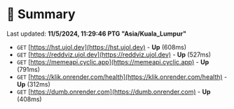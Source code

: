 # 📖 Summary
Last updated: **11/5/2024, 11:29:46 PTG "Asia/Kuala_Lumpur"**

- `GET` [https://hst.ujol.dev](https://hst.ujol.dev) - **Up** (608ms)
- `GET` [https://reddviz.ujol.dev](https://reddviz.ujol.dev) - **Up** (527ms)
- `GET` [https://memeapi.cyclic.app](https://memeapi.cyclic.app) - **Up** (791ms)
- `GET` [https://klik.onrender.com/health](https://klik.onrender.com/health) - **Up** (312ms)
- `GET` [https://dumb.onrender.com](https://dumb.onrender.com) - **Up** (408ms)
